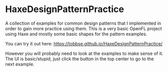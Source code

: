 # HaxeDesignPatternPractice
A collection of examples for common design patterns that I implemented in order to gain more practice using them.
This is a very basic OpenFL project using Haxe and mostly some basic shapes for the pattern examples.

You can try it out here:
https://tobbse.github.io/HaxeDesignPatternPractice/

However you will probably need to look at the examples to make sense of it. The UI is basic/stupid, just click the button in the top center to go to the next example.
